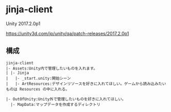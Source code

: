 # jinja-client

Unity 2017.2.0p1

https://unity3d.com/jp/unity/qa/patch-releases/2017.2.0p1

## 構成

```
jinja-client
|- Assets:Unity内で管理したいものを入れます。
| |- Jinja 
|   |- _start.unity:開始シーン
|   |- ArtResources:デザインリソースを好きに入れてほしい。ゲームから読み込みたいものは Resources の中に入れる。

|- OutOfUnity:Unity外で管理したいものを好きに入れてほしい。
  |- MapData:マップデータを作成するディレクトリ
```

